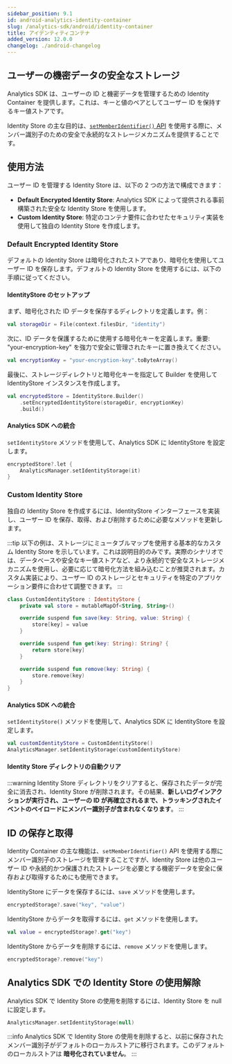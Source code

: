 ```yaml
---
sidebar_position: 9.1
id: android-analytics-identity-container
slug: /analytics-sdk/android/identity-container
title: アイデンティティコンテナ
added_version: 12.0.0
changelog: ./android-changelog
---
```


## ユーザーの機密データの安全なストレージ

Analytics SDK は、ユーザーの ID と機密データを管理するための Identity Container を提供します。これは、キーと値のペアとしてユーザー ID を保持するキー値ストアです。

Identity Store の主な目的は、[`setMemberIdentifier()` API](member-identifier.md) を使用する際に、メンバー識別子のための安全で永続的なストレージメカニズムを提供することです。

## 使用方法

ユーザー ID を管理する Identity Store は、以下の 2 つの方法で構成できます：

- **Default Encrypted Identity Store**: Analytics SDK によって提供される事前構築された安全な Identity Store を使用します。
- **Custom Identity Store**: 特定のコンテナ要件に合わせたセキュリティ実装を使用して独自の Identity Store を作成します。

### Default Encrypted Identity Store

デフォルトの Identity Store は暗号化されたストアであり、暗号化を使用してユーザー ID を保存します。デフォルトの Identity Store を使用するには、以下の手順に従ってください。

#### IdentityStore のセットアップ

まず、暗号化された ID データを保存するディレクトリを定義します。例：

```kotlin
val storageDir = File(context.filesDir, "identity")
```

次に、ID データを保護するために使用する暗号化キーを定義します。重要: "your-encryption-key" を強力で安全に管理されたキーに置き換えてください。

```kotlin
val encryptionKey = "your-encryption-key".toByteArray()
```

最後に、ストレージディレクトリと暗号化キーを指定して Builder を使用して IdentityStore インスタンスを作成します。

```kotlin
val encryptedStore = IdentityStore.Builder()
    .setEncryptedIdentityStore(storageDir, encryptionKey)
    .build()
```

#### Analytics SDK への統合

`setIdentityStore` メソッドを使用して、Analytics SDK に IdentityStore を設定します。

```kotlin
encryptedStore?.let {
    AnalyticsManager.setIdentityStorage(it)
}
```

### Custom Identity Store

独自の Identity Store を作成するには、IdentityStore インターフェースを実装し、ユーザー ID を保存、取得、および削除するために必要なメソッドを更新します。

:::tip
以下の例は、ストレージにミュータブルマップを使用する基本的なカスタム Identity Store を示しています。これは説明目的のみです。実際のシナリオでは、データベースや安全なキー値ストアなど、より永続的で安全なストレージメカニズムを使用し、必要に応じて暗号化方法を組み込むことが推奨されます。カスタム実装により、ユーザー ID のストレージとセキュリティを特定のアプリケーション要件に合わせて調整できます。
:::

```kotlin
class CustomIdentityStore : IdentityStore {
    private val store = mutableMapOf<String, String>()

    override suspend fun save(key: String, value: String) {
        store[key] = value
    }

    override suspend fun get(key: String): String? {
        return store[key]
    }

    override suspend fun remove(key: String) {
        store.remove(key)
    }
}
```

#### Analytics SDK への統合

`setIdentityStore()` メソッドを使用して、Analytics SDK に IdentityStore を設定します。

```kotlin
val customIdentityStore = CustomIdentityStore()
AnalyticsManager.setIdentityStorage(customIdentityStore)
```

#### Identity Store ディレクトリの自動クリア

:::warning
Identity Store ディレクトリをクリアすると、保存されたデータが完全に消去され、Identity Store が削除されます。その結果、**新しいログインアクションが実行され、ユーザーの ID が再確立されるまで、トラッキングされたイベントのペイロードにメンバー識別子が含まれなくなります**。
:::

## ID の保存と取得

Identity Container の主な機能は、`setMemberIdentifier()` API を使用する際にメンバー識別子のストレージを管理することですが、Identity Store は他のユーザー ID や永続的かつ保護されたストレージを必要とする機密データを安全に保存および取得するためにも使用できます。

IdentityStore にデータを保存するには、`save` メソッドを使用します。

```kotlin
encryptedStorage?.save("key", "value")
```

IdentityStore からデータを取得するには、`get` メソッドを使用します。

```kotlin
val value = encryptedStorage?.get("key")
```

IdentityStore からデータを削除するには、`remove` メソッドを使用します。

```kotlin
encryptedStorage?.remove("key")
```

## Analytics SDK での Identity Store の使用解除

Analytics SDK で Identity Store の使用を削除するには、Identity Store を null に設定します。

```kotlin
AnalyticsManager.setIdentityStorage(null)
```

:::info
Analytics SDK で Identity Store の使用を削除すると、以前に保存されたメンバー識別子がデフォルトのローカルストアに移行されます。このデフォルトのローカルストアは **暗号化されていません**。
:::
